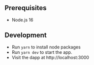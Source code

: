 ## Prerequisites

- Node.js 16

## Development

- Run `yarn` to install node packages
- Run `yarn dev` to start the app.
- Visit the dapp at http://localhost:3000
